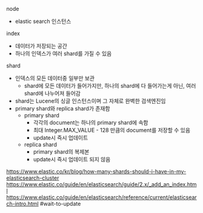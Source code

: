 node 
- elastic search 인스턴스

index 
- 데이터가 저장되는 공간
- 하나의 인덱스가 여러 shard를 가질 수 있음

shard 
- 인덱스의 모든 데이터중 일부만 보관
	- shard에 모든 데이터가 들어가지만, 하나의 shard에 다 들어가는게 아닌, 여러 shard에 나누어져 들어감
- shard는 Lucene의 싱글 인스턴스이며 그 자체로 완벽한 검색엔진임
- primary shard와 replica shard가 존재함
	- primary shard
		- 각각의 document는 하나의 primary shard에 속함
		- 최대 Integer.MAX_VALUE - 128 만큼의 document를 저장할 수 있음
		- update시 즉시 업데이트
	- replica shard
		- primary shard의 복제본
		- update시 즉시 업데이트 되지 않음


https://www.elastic.co/kr/blog/how-many-shards-should-i-have-in-my-elasticsearch-cluster
https://www.elastic.co/guide/en/elasticsearch/guide/2.x/_add_an_index.html
https://www.elastic.co/guide/en/elasticsearch/reference/current/elasticsearch-intro.html
#wait-to-update 
